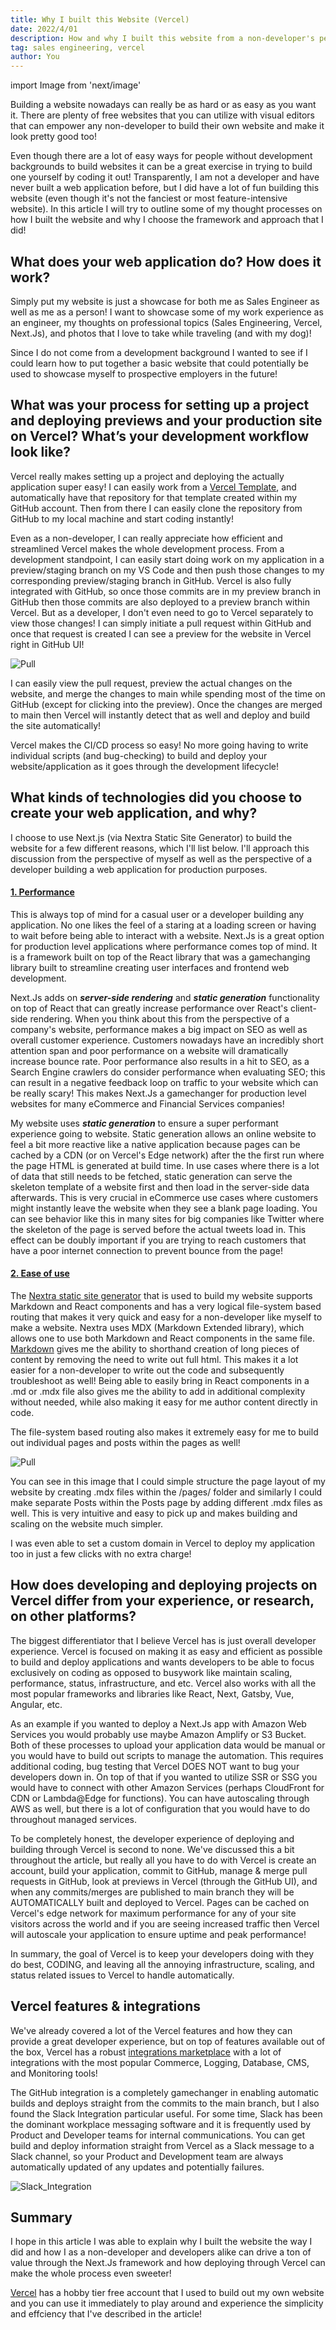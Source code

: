 ```yaml
---
title: Why I built this Website (Vercel)
date: 2022/4/01
description: How and why I built this website from a non-developer's perspective
tag: sales engineering, vercel
author: You
---
```

import Image from 'next/image'

Building a website nowadays can really be as hard or as easy as you want it.  There are plenty of free websites that you can utilize with visual editors that can empower any non-developer to build their own website and make it look pretty good too!

Even though there are a lot of easy ways for people without development backgrounds to build websites it can be a great exercise in trying to build one yourself by coding it out! Transparently, I am not a developer and have never built a web application before, but I did have a lot of fun building this website (even though it's not the fanciest or most feature-intensive website).  In this article I will try to outline some of my thought processes on how I built the website and why I choose the framework and approach that I did!

## What does your web application do? How does it work?

Simply put my website is just a showcase for both me as Sales Engineer as well as me as a person! I want to showcase some of my work experience as an engineer, my thoughts on professional topics (Sales Engineering, Vercel, Next.Js), and photos that I love to take while traveling (and with my dog)!

Since I do not come from a development background I wanted to see if I could learn how to put together a basic website that could potentially be used to showcase myself to prospective employers in the future!

## What was your process for setting up a project and deploying previews and your production site on Vercel? What’s your development workflow look like?

Vercel really makes setting up a project and deploying the actually application super easy! I can easily work from a [Vercel Template](https://vercel.com/templates), and automatically have that repository for that template created within my GitHub account.  Then from there I can easily clone the repository from GitHub to my local machine and start coding instantly!

Even as a non-developer, I can really appreciate how efficient and streamlined Vercel makes the whole development process.  From a development standpoint, I can easily start doing work on my application in a preview/staging branch on my VS Code and then push those changes to my corresponding preview/staging branch in GitHub. Vercel is also fully integrated with GitHub, so once those commits are in my preview branch in GitHub then those commits are also deployed to a preview branch within Vercel.  But as a developer, I don't even need to go to Vercel separately to view those changes! I can simply initiate a pull request within GitHub and once that request is created I can see a preview for the website in Vercel right in GitHub UI!

![Pull](/images/pullrequest.png)

I can easily view the pull request, preview the actual changes on the website, and merge the changes to main while spending most of the time on GitHub (except for clicking into the preview).  Once the changes are merged to main then Vercel will instantly detect that as well and deploy and build the site automatically!

Vercel makes the CI/CD process so easy! No more going having to write individual scripts (and bug-checking) to build and deploy your website/application as it goes through the development lifecycle!

## What kinds of technologies did you choose to create your web application, and why?

I choose to use Next.js (via Nextra Static Site Generator) to build the website for a few different reasons, which I'll list below.  I'll approach this discussion from the perspective of myself as well as the perspective of a developer building a web application for production purposes.

#### <u>1. Performance</u>
This is always top of mind for a casual user or a developer building any application.  No one likes the feel of a staring at a loading screen or having to wait before being able to interact with a website.  Next.Js is a great option for production level applications where performance comes top of mind.  It is a framework built on top of the React library that was a gamechanging library built to streamline creating user interfaces and frontend web development.

Next.Js adds on ***server-side rendering*** and ***static generation*** functionality on top of React that can greatly increase performance over React's client-side rendering.  When you think about this from the perspective of a company's website, performance makes a big impact on SEO as well as overall customer experience.  Customers nowadays have an incredibly short attention span and poor performance on a website will dramatically increase bounce rate. Poor performance also results in a hit to SEO, as a Search Engine crawlers do consider performance when evaluating SEO; this can result in a negative feedback loop on traffic to your website which can be really scary!  This makes Next.Js a gamechanger for production level websites for many eCommerce and Financial Services companies!

My website uses ***static generation*** to ensure a super performant experience going to website.  Static generation allows an online website to feel a bit more reactive like a native application because pages can be cached by a CDN (or on Vercel's Edge network) after the the first run where the page HTML is generated at build time.  In use cases where there is a lot of data that still needs to be fetched, static generation can serve the skeleton template of a website first and then load in the server-side data afterwards.  This is very crucial in eCommerce use cases where customers might instantly leave the website when they see a blank page loading. You can see behavior like this in many sites for big companies like Twitter where the skeleton of the page is served before the actual tweets load in.  This effect can be doubly important if you are trying to reach customers that have a poor internet connection to prevent bounce from the page!

#### <u>2. Ease of use</u>
The [Nextra static site generator](https://nextra.vercel.app/) that is used to build my website supports Markdown and React components and has a very logical file-system based routing that makes it very quick and easy for a non-developer like myself to make a website.  Nextra uses MDX (Markdown Extended library), which allows one to use both Markdown and React components in the same file.  [Markdown](https://www.markdownguide.org/basic-syntax/) gives me the ability to shorthand creation of long pieces of content by removing the need to write out full html.  This makes it a lot easier for a non-developer to write out the code and subsequently troubleshoot as well! Being able to easily bring in React components in a .md or .mdx file also gives me the ability to add in additional complexity without needed, while also making it easy for me author content directly in code.

The file-system based routing also makes it extremely easy for me to build out individual pages and posts within the pages as well!

![Pull](/images/nextra_routing.png)

You can see in this image that I could simple structure the page layout of my website by creating .mdx files within the /pages/ folder and similarly I could make separate Posts within the Posts page by adding different .mdx files as well.  This is very intuitive and easy to pick up and makes building and scaling on the website much simpler.

I was even able to set a custom domain in Vercel to deploy my application too in just a few clicks with no extra charge!

## How does developing and deploying projects on Vercel differ from your experience, or research, on other platforms?

The biggest differentiator that I believe Vercel has is just overall developer experience.  Vercel is focused on making it as easy and efficient as possible to build and deploy applications and wants developers to be able to focus exclusively on coding as opposed to busywork like maintain scaling, performance, status, infrastructure, and etc.  Vercel also works with all the most popular frameworks and libraries like React, Next, Gatsby, Vue, Angular, etc.

As an example if you wanted to deploy a Next.Js app with Amazon Web Services you would probably use maybe Amazon Amplify or S3 Bucket.  Both of these processes to upload your application data would be manual or you would have to build out scripts to manage the automation.  This requires additional coding, bug testing that Vercel DOES NOT want to bug your developers down in.  On top of that if you wanted to utilize SSR or SSG you would have to connect with other Amazon Services (perhaps CloudFront for CDN or Lambda@Edge for functions).  You can have autoscaling through AWS as well, but there is a lot of configuration that you would have to do throughout managed services.

To be completely honest, the developer experience of deploying and building through Vercel is second to none.  We've discussed this a bit throughout the article, but really all you have to do with Vercel is create an account, build your application, commit to GitHub, manage & merge pull requests in GitHub, look at previews in Vercel (through the GitHub UI), and when any commits/merges are published to main branch they will be AUTOMATICALLY built and deployed to Vercel.  Pages can be cached on Vercel's edge network for maximum performance for any of your site visitors across the world and if you are seeing increased traffic then Vercel will autoscale your application to ensure uptime and peak performance!

In summary, the goal of Vercel is to keep your developers doing with they do best, CODING, and leaving all the annoying infrastructure, scaling, and status related issues to Vercel to handle automatically.

## Vercel features & integrations

We've already covered a lot of the Vercel features and how they can provide a great developer experience, but on top of features available out of the box, Vercel has a robust [integrations marketplace](https://vercel.com/integrations) with a lot of integrations with the most popular Commerce, Logging, Database, CMS, and Monitoring tools!

The GitHub integration is a completely gamechanger in enabling automatic builds and deploys straight from the commits to the main branch, but I also found the Slack Integration particular useful.  For some time, Slack has been the dominant workplace messaging software and it is frequently used by Product and Developer teams for internal communications.  You can get build and deploy information straight from Vercel as a Slack message to a Slack channel, so your Product and Development team are always automatically updated of any updates and potentially failures.

![Slack_Integration](/images/slack_integration.png)

## Summary

I hope in this article I was able to explain why I built the website the way I did and how I as a non-developer and developers alike can drive a ton of value through the Next.Js framework and how deploying through Vercel can make the whole process even sweeter!

[Vercel](https://vercel.com/) has a hobby tier free account that I used to build out my own website and you can use it immediately to play around and experience the simplicity and effciency that I've described in the article!